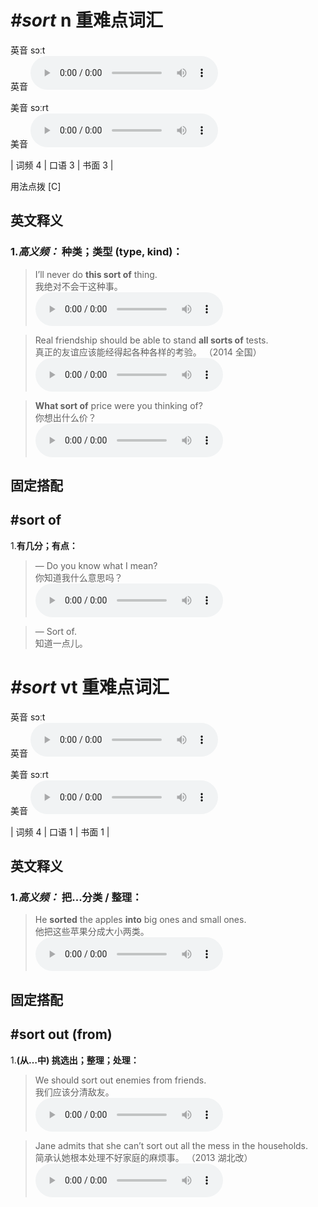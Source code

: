 # ***\#sort*** n  重难点词汇
英音 sɔːt  
英音
<audio src="./media/sort-B.aac" controls="controls"></audio>

美音 sɔːrt  
美音
<audio src="./media/sort.aac" controls="controls"></audio>



| 词频 4 | 口语 3 | 书面 3 |  

用法点拨  [C]

英文释义
---
### 1.*高义频：* **种类；类型 (type, kind)：**  

 > I’ll never do **this sort of** thing.  
 > 我绝对不会干这种事。    
<audio src="./media/sort-1.aac" controls="controls"></audio>

 > Real friendship should be able to stand **all sorts of** tests.  
 > 真正的友谊应该能经得起各种各样的考验。  （2014 全国）  
<audio src="./media/sort-Real friendship should be able to.aac" controls="controls"></audio>

 > **What sort of** price were you thinking of?  
 > 你想出什么价？    
<audio src="./media/sort-4.aac" controls="controls"></audio>


固定搭配
---
## \#sort of
1.**有几分；有点：**  

 > — Do you know what I mean?  
 > 你知道我什么意思吗？    
<audio src="./media/sort-5.aac" controls="controls"></audio>

 > — Sort of.  
 > 知道一点儿。    


# ***\#sort*** vt  重难点词汇
英音 sɔːt  
英音
<audio src="./media/sort-B.aac" controls="controls"></audio>

美音 sɔːrt  
美音
<audio src="./media/sort.aac" controls="controls"></audio>



| 词频 4 | 口语 1 | 书面 1 |  

英文释义
---
### 1.*高义频：* **把...分类 / 整理：**  

 > He **sorted** the apples **into** big ones and small ones.  
 > 他把这些苹果分成大小两类。    
<audio src="./media/sort-6.aac" controls="controls"></audio>


固定搭配
---
## \#sort out (from)
1.**(从…中) 挑选出；整理；处理：**  

 > We should sort out enemies from friends.  
 > 我们应该分清敌友。    
<audio src="./media/sort-7.aac" controls="controls"></audio>

 > Jane admits that she can’t sort out all the mess in the households.  
 > 简承认她根本处理不好家庭的麻烦事。  （2013 湖北改）  
<audio src="./media/sort-8.aac" controls="controls"></audio>


